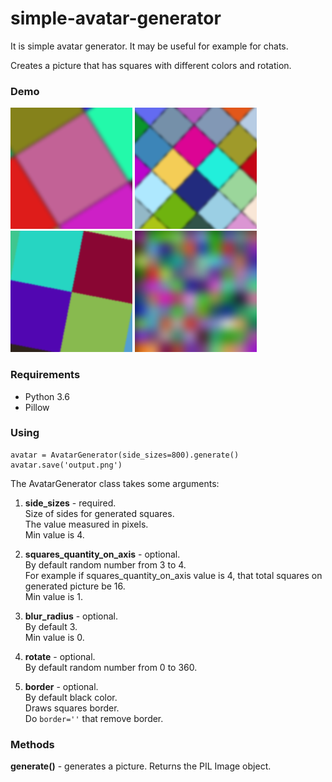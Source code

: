 # simple-avatar-generator

It is simple avatar generator. It may be useful for example for chats.

Creates a picture that has squares with different colors and rotation.

### Demo

![Demo 1](examples/demo1.png?raw=true "Demo 1")
![Demo 2](examples/demo2.png?raw=true "Demo 2")
![Demo 3](examples/demo3.png?raw=true "Demo 3")
![Demo 4](examples/demo4.png?raw=true "Demo 4")

### Requirements

- Python 3.6
- Pillow

### Using

    avatar = AvatarGenerator(side_sizes=800).generate()
    avatar.save('output.png')
    
The AvatarGenerator class takes some arguments:

1. **side_sizes** - required. <br/>
Size of sides for generated squares. <br/>
The value measured in pixels. <br/>
Min value is 4.

2. **squares_quantity_on_axis** - optional. <br/>
By default random number from 3 to 4. <br/>
For example if squares_quantity_on_axis value is 4, that total squares on generated picture be 16.<br/>
Min value is 1.

3. **blur_radius** - optional. <br/>
By default 3. <br/>
Min value is 0.  

4. **rotate** - optional.<br/>
By default random number from 0 to 360.

5. **border** - optional.<br/>
By default black color.<br/>
Draws squares border. <br/>
Do `border=''` that remove border.


### Methods

**generate()** - generates a picture. Returns the PIL Image object.
